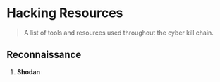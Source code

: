 # Hacking Resources
> A list of tools and resources used throughout the cyber kill chain.

## Reconnaissance 
1. **Shodan**
